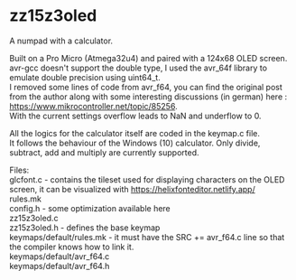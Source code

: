 # zz15z3oled  

A numpad with a calculator.  


Built on a Pro Micro (Atmega32u4) and paired with a 124x68 OLED screen.  
avr-gcc doesn't support the double type, I used the avr_64f library to emulate double precision using uint64_t.  
I removed some lines of code from avr_f64, you can find the original post from the author along with some interesting discussions (in german) here : https://www.mikrocontroller.net/topic/85256.  
With the current settings overflow leads to NaN and underflow to 0.  

All the logics for the calculator itself are coded in the keymap.c file.   
It follows the behaviour of the Windows (10) calculator. 
Only divide, subtract, add and multiply are currently supported.  

Files:  
glcfont.c - contains the tileset used for displaying characters on the OLED screen, it can be visualized with https://helixfonteditor.netlify.app/  
rules.mk  
config.h - some optimization available here  
zz15z3oled.c  
zz15z3oled.h - defines the base keymap  
keymaps/default/rules.mk - it must have the SRC += avr_f64.c line so that the compiler knows how to link it.  
keymaps/default/avr_f64.c  
keymaps/default/avr_f64.h  
